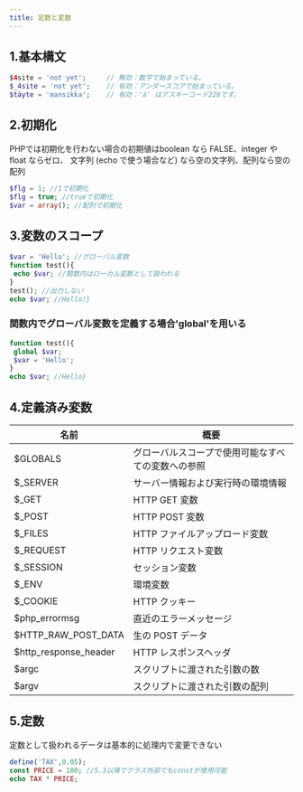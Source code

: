 ```yaml
---
title: 定数と変数
---
```


## 1.基本構文

```php
$4site = 'not yet';     // 無効：数字で始まっている。
$_4site = 'not yet';    // 有効：アンダースコアで始まっている。
$täyte = 'mansikka';    // 有効：'ä' はアスキーコード228です。
```

## 2.初期化

PHPでは初期化を行わない場合の初期値はboolean なら FALSE、integer や float ならゼロ、 文字列 (echo で使う場合など) なら空の文字列、配列なら空の配列

```php
$flg = 1; //1で初期化
$flg = true; //trueで初期化
$var = array(); //配列で初期化
```

## 3.変数のスコープ

```php
$var = 'Hello'; //グローバル変数
function test(){
 echo $var; //関数内はローカル変数として扱われる
}
test(); //出力しない
echo $var; //Hello!}
```

### 関数内でグローバル変数を定義する場合'global'を用いる

```php
function test(){
 global $var;
 $var = 'Hello';
}
echo $var; //Hello}
```

## 4.定義済み変数

|名前|概要|
|---|---|
|$GLOBALS|グローバルスコープで使用可能なすべての変数への参照|
|$_SERVER|サーバー情報および実行時の環境情報|
|$_GET|HTTP GET 変数|
|$_POST|HTTP POST 変数|
|$_FILES|HTTP ファイルアップロード変数|
|$_REQUEST|HTTP リクエスト変数|
|$_SESSION|セッション変数|
|$_ENV|環境変数|
|$_COOKIE|HTTP クッキー|
|$php_errormsg|直近のエラーメッセージ|
|$HTTP_RAW_POST_DATA|生の POST データ|
|$http_response_header|HTTP レスポンスヘッダ|
|$argc|スクリプトに渡された引数の数|
|$argv|スクリプトに渡された引数の配列|

## 5.定数

定数として扱われるデータは基本的に処理内で変更できない

```php
define('TAX',0.05);
const PRICE = 100; //5.3以降でクラス外部でもconstが使用可能
echo TAX * PRICE;
```
